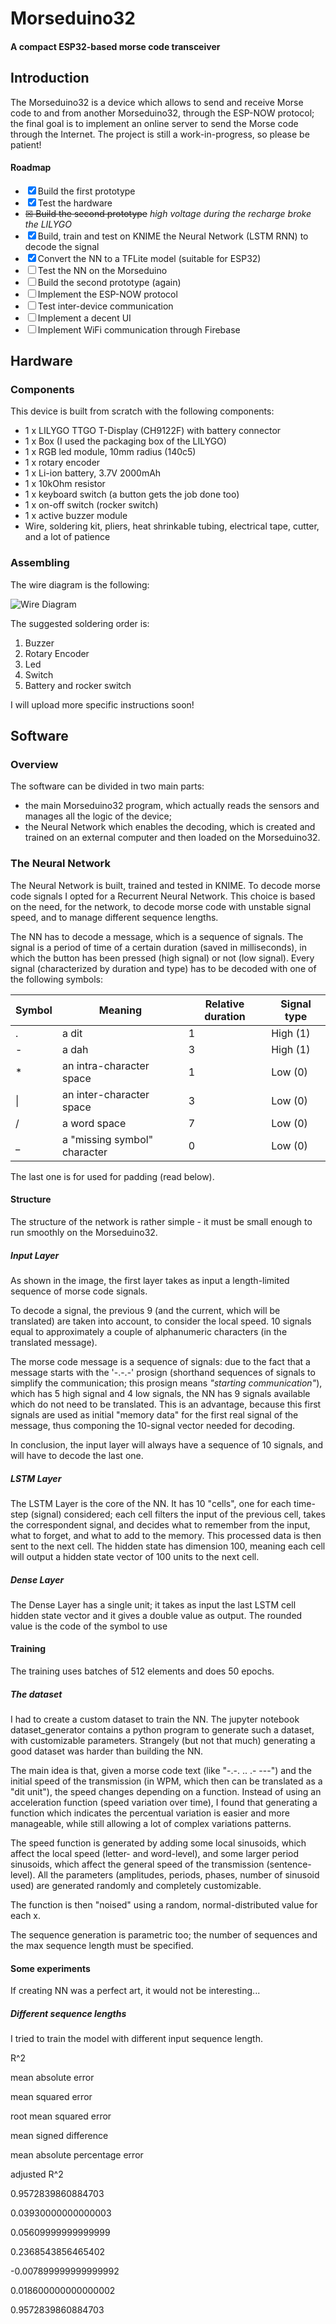 



# Morseduino32
#### A compact ESP32-based morse code transceiver
## Introduction
The Morseduino32 is a device which allows to send and receive Morse code to and from another Morseduino32, through the ESP-NOW protocol; the final goal is to implement an online server to send the Morse code through the Internet. The project is still a work-in-progress, so please be patient!

#### Roadmap
- ☒ Build the first prototype 
- ☒ Test the hardware
- ~~☒ Build the second prototype~~ *high voltage during the recharge broke the LILYGO*
- ☒ Build, train and test on KNIME the Neural Network (LSTM RNN) to decode the signal
- ☒ Convert the NN to a TFLite model (suitable for ESP32)
- ☐ Test the NN on the Morseduino
- ☐ Build the second prototype (again)
- ☐ Implement the ESP-NOW protocol
- ☐ Test inter-device communication
- ☐ Implement a decent UI
- ☐ Implement WiFi communication through Firebase

## Hardware
### Components
This device is built from scratch with the following components:
- 1 x LILYGO TTGO T-Display (CH9122F) with battery connector
- 1 x Box (I used the packaging box of the LILYGO)
- 1 x RGB led module, 10mm radius (140c5)
- 1 x rotary encoder
- 1 x Li-ion battery, 3.7V 2000mAh
- 1 x 10kOhm resistor
- 1 x keyboard switch (a button gets the job done too)
- 1 x on-off switch (rocker switch)
- 1 x active buzzer module
- Wire, soldering kit, pliers, heat shrinkable tubing, electrical tape, cutter, and a lot of patience

### Assembling
The wire diagram is the following:

![Wire Diagram](/media/wire_diagram.jpg "Wire Diagram")

The suggested soldering order is:
1.  Buzzer
2.  Rotary Encoder
3.  Led
4.  Switch
5.  Battery and rocker switch

I will upload more specific instructions soon!

## Software
### Overview
The software can be divided in two main parts:
- the main Morseduino32 program, which actually reads the sensors and manages all the logic of the device;
- the Neural Network which enables the decoding, which is created and trained on an external computer and then loaded on the Morseduino32.

### The Neural Network
The Neural Network is built, trained and tested in KNIME. To decode morse code signals I opted for a Recurrent Neural Network.
This choice is based on the need, for the network, to decode morse code with unstable signal speed, and to manage different sequence lengths.

The NN has to decode a message, which is a sequence of signals. The signal is a period of time of a certain duration (saved in milliseconds), in which the button has been pressed (high signal) or not (low signal).
Every signal (characterized by duration and type) has to be decoded with one of the following symbols:

| Symbol | Meaning | Relative duration | Signal type |
| ---|---|--- | --- |
| .  | a dit |1 |High (1) |
| -  |  a dah|3 | High (1)|
| * |   an intra-character space |1 | Low (0)|
| &#124; |   an inter-character space | 3|Low (0) |
|  / |  a word space | 7| Low (0)|
| _ |  a "missing symbol" character|0 |Low (0) |

The last one is for used for padding (read below).

#### Structure
The structure of the network is rather simple - it must be small enough to run smoothly on the Morseduino32.
##### Input Layer
As shown in the image, the first layer takes as input a length-limited sequence of morse code signals.

To decode a signal, the previous 9 (and the current, which will be translated) are taken into account, to consider the local speed. 10 signals equal to approximately a couple of alphanumeric characters (in the translated message).

The morse code message is a sequence of signals: due to the fact that a message starts with the '-.-.-' prosign (shorthand sequences of signals to simplify the communication; this prosign means *"starting communication"*), which has 5 high signal and 4 low signals, the NN has 9 signals available which do not need to be translated.
This is an advantage, because this first signals are used as initial "memory data" for the first real signal of the message, thus componing the 10-signal vector needed for decoding.

In conclusion, the input layer will always have a sequence of 10 signals, and will have to decode the last one.

##### LSTM Layer
The LSTM Layer is the core of the NN. It has 10 "cells", one for each time-step (signal) considered; each cell filters the input of the previous cell, takes the correspondent signal, and decides what to remember from the input, what to forget, and what to add to the memory. This processed data is then sent to the next cell. The hidden state has dimension 100, meaning each cell will output a hidden state vector of 100 units to the next cell.

##### Dense Layer
The Dense Layer has a single unit; it takes as input the last LSTM cell hidden state vector and it gives a double value as output. The rounded value is the code of the symbol to use

#### Training
The training uses batches of 512 elements and does 50 epochs.

##### The dataset
I had to create a custom dataset to train the NN. The jupyter notebook dataset_generator contains a python program to generate such a dataset, with customizable parameters. Strangely (but not that much) generating a good dataset was harder than building the NN.

The main idea is that, given a morse code text (like "-.-. .. .- ---") and the initial speed of the transmission (in WPM, which then can be translated as a "dit unit"), the speed changes depending on a function. Instead of using an acceleration function (speed variation over time), I found that generating a function which indicates the percentual variation is easier and more manageable, while still allowing a lot of complex variations patterns.

The speed function is generated by adding some local sinusoids, which affect the local speed (letter- and word-level), and some larger period sinusoids, which affect the general speed of the transmission (sentence-level). All the parameters (amplitudes, periods, phases, number of sinusoid used) are generated randomly and completely customizable.

The function is then "noised" using a random, normal-distributed value for each x.

The sequence generation is parametric too; the number of sequences and the max sequence length must be specified.

#### Some experiments
If creating NN was a perfect art, it would not be interesting...

##### Different sequence lengths
I tried to train the model with different input sequence length.















R^2

mean absolute error

mean squared error

root mean squared error

mean signed difference

mean absolute percentage error

adjusted R^2

0.9572839860884703

0.03930000000000003

0.05609999999999999

0.2368543856465402

-0.007899999999999992

0.018600000000000002

0.9572839860884703
